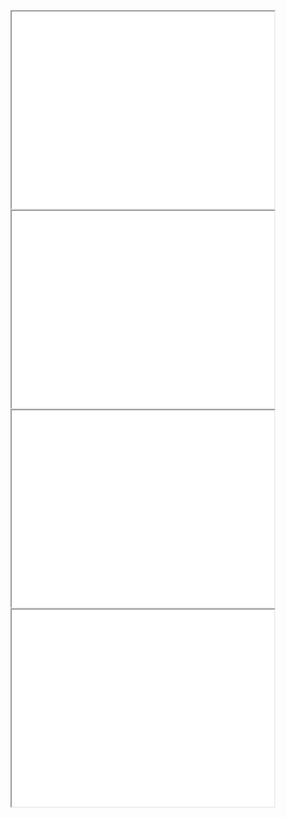 
<div markdown="0">
    <div class ="border_img">
        <div class="row_img">
            <div class="column_img">
                <iframe class="gallery" width="420" height="315" loading="lazy" src="/images/projects/dcit_bootcamp/videos/maze_success.mp4" class="hover-shadow cursor">
                </iframe>
            </div>
            <div class="column_img">
                <iframe class="gallery" width="420" height="315" loading="lazy" src="/images/projects/dcit_bootcamp/videos/maze_success2.mp4" class="hover-shadow cursor">
                </iframe>
            </div>
            <div class="column_img">
                <iframe class="gallery" width="420" height="315" loading="lazy" src="/images/projects/dcit_bootcamp/videos/creating_path.mp4" class="hover-shadow cursor">
                </iframe>
            </div>
            <div class="column_img">
                <iframe class="gallery" width="420" height="315" loading="lazy" src="/images/projects/dcit_bootcamp/videos/bot_humans.mp4" class="hover-shadow cursor">
                </iframe>
            </div>
        </div>
    </div>
</div>

<script>
function openModal() {
  document.getElementById("myModal").style.display = "block";
}

function closeModal() {
  document.getElementById("myModal").style.display = "none";
}

var slideIndex = 1;
showSlides(slideIndex);

function plusSlides(n) {
  showSlides(slideIndex += n);
}

function currentSlide(n) {
  showSlides(slideIndex = n);
}

function showSlides(n) {
  var i;
  var slides = document.getElementsByClassName("mySlides");
  var dots = document.getElementsByClassName("demo");
  var captionText = document.getElementById("caption");
  if (n > slides.length) {slideIndex = 1}
  if (n < 1) {slideIndex = slides.length}
  for (i = 0; i < slides.length; i++) {
      slides[i].style.display = "none";
  }
  for (i = 0; i < dots.length; i++) {
      dots[i].className = dots[i].className.replace(" active", "");
  }
  slides[slideIndex-1].style.display = "block";
  dots[slideIndex-1].className += " active";
  captionText.innerHTML = dots[slideIndex-1].alt;
}
</script>

<script>
var modal = document.getElementById('myModal');

window.onclick = function(event) {
  if (event.target == modal) {
    modal.style.display = "none";
  }
}
</script>